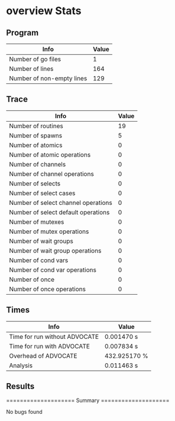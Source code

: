 # overview Stats

## Program
| Info | Value |
| - | - |
| Number of go files | 1 |
| Number of lines | 164 |
| Number of non-empty lines | 129 |


## Trace
| Info | Value |
| - | - |
| Number of routines | 19 |
| Number of spawns | 5 |
| Number of atomics | 0 |
| Number of atomic operations | 0 |
| Number of channels | 0 |
| Number of channel operations | 0 |
| Number of selects | 0 |
| Number of select cases | 0 |
| Number of select channel operations | 0 |
| Number of select default operations | 0 |
| Number of mutexes | 0 |
| Number of mutex operations | 0 |
| Number of wait groups | 0 |
| Number of wait group operations | 0 |
| Number of cond vars | 0 |
| Number of cond var operations | 0 |
| Number of once | 0| 
| Number of once operations | 0 |


## Times
| Info | Value |
| - | - |
| Time for run without ADVOCATE | 0.001470 s |
| Time for run with ADVOCATE | 0.007834 s |
| Overhead of ADVOCATE | 432.925170 % |
| Analysis | 0.011463 s |


## Results
==================== Summary ====================

No bugs found
